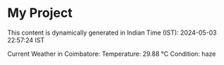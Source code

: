 # My Project

This content is dynamically generated in Indian Time (IST): 2024-05-03 22:57:24 IST


Current Weather in Coimbatore:
Temperature: 29.88 °C
Condition: haze

